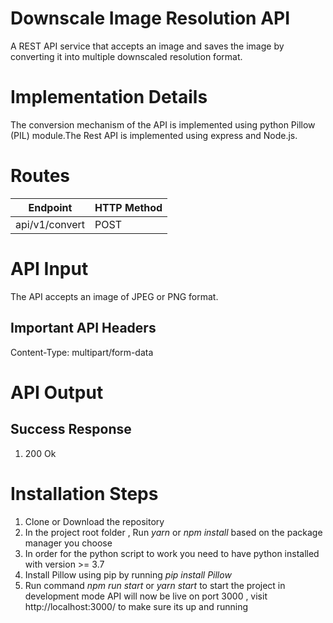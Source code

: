 # Downscale Image Resolution API
A REST API service that accepts an image and saves the image by converting it into multiple downscaled resolution format.

# Implementation Details
The conversion mechanism of the API is implemented using python Pillow (PIL) module.The Rest API is implemented using express and Node.js.

# Routes
  Endpoint | HTTP Method
------------ | -------------
  api/v1/convert | POST

# API Input
The API accepts an image of JPEG or PNG format.
  ## Important API Headers
  Content-Type: multipart/form-data
  
  
# API Output

 ## Success Response 
 1. 200 Ok

# Installation Steps
1.  Clone or Download the repository
2.  In the project root folder , Run *yarn* or *npm install* based on the package manager you choose
3.  In order for the python script to work you need to have python installed with version >= 3.7
4.  Install Pillow using pip by running *pip install Pillow* 
5.  Run command *npm run start* or *yarn start* to start the project in development mode
API will now be live on port 3000 , visit http://localhost:3000/ to make sure its up and running



